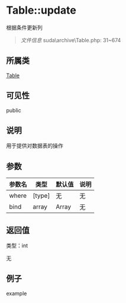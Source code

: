 # Table::update

根据条件更新列

> *文件信息* suda\archive\Table.php: 31~674

## 所属类 

[Table](../Table.md)

## 可见性

 public 

## 说明


用于提供对数据表的操作



## 参数


| 参数名 | 类型 | 默认值 | 说明 |
|--------|-----|-------|-------|
| where |  [type] | 无 | 无 |
| bind |  array | Array | 无 |



## 返回值

类型：int

无



## 例子

example